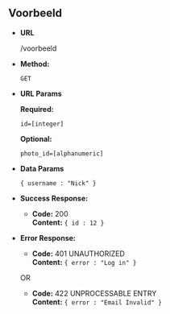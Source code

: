 **Voorbeeld**
----
  
* **URL**

  /voorbeeld

* **Method:**
 
  `GET`
  
*  **URL Params**


   **Required:**
 
   `id=[integer]`

   **Optional:**
 
   `photo_id=[alphanumeric]`

* **Data Params**

  `{ username : "Nick" }`

* **Success Response:**

  * **Code:** 200 <br />
    **Content:** `{ id : 12 }`
 
* **Error Response:**

  * **Code:** 401 UNAUTHORIZED <br />
    **Content:** `{ error : "Log in" }`

  OR

  * **Code:** 422 UNPROCESSABLE ENTRY <br />
    **Content:** `{ error : "Email Invalid" }`
